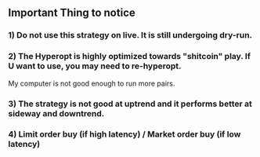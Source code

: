 
## Important Thing to notice
### 1) Do not use this strategy on live. It is still undergoing dry-run.
### 2) The Hyperopt is highly optimized towards "shitcoin" play. If U want to use, you may need to re-hyperopt. 
My computer is not good enough to run more pairs.
### 3) The strategy is not good at uptrend and it performs better at sideway and downtrend.
### 4) Limit order buy (if high latency) / Market order buy (if low latency) 

